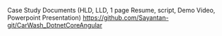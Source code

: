 Case Study Documents (HLD, LLD, 1 page Resume, script, Demo Video, Powerpoint Presentation)
https://github.com/Sayantan-git/CarWash_DotnetCoreAngular

